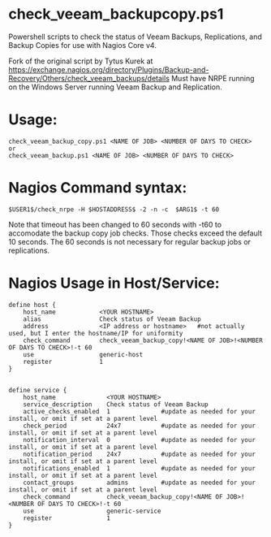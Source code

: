 # check_veeam_backupcopy.ps1

Powershell scripts to check the status of Veeam Backups, Replications, and Backup Copies for use with Nagios Core v4.

Fork of the original script by Tytus Kurek at https://exchange.nagios.org/directory/Plugins/Backup-and-Recovery/Others/check_veeam_backups/details
Must have NRPE running on the Windows Server running Veeam Backup and Replication.

# Usage:
```
check_veeam_backup_copy.ps1 <NAME OF JOB> <NUMBER OF DAYS TO CHECK>
or
check_veeam_backup.ps1 <NAME OF JOB> <NUMBER OF DAYS TO CHECK>
```
# Nagios Command syntax:
```
$USER1$/check_nrpe -H $HOSTADDRESS$ -2 -n -c  $ARG1$ -t 60 
```
Note that timeout has been changed to 60 seconds with -t60 to accomodate the backup copy job checks. Those checks exceed the default 10 seconds. The 60 seconds is not necessary for regular backup jobs or replications.
# Nagios Usage in Host/Service:
```
define host {
	host_name            <YOUR HOSTNAME>
	alias                Check status of Veeam Backup
	address              <IP address or hostname>   #not actually used, but I enter the hostname/IP for uniformity
	check_command        check_veeam_backup_copy!<NAME OF JOB>!<NUMBER OF DAYS TO CHECK>!-t 60
	use                  generic-host
	register             1
}	


define service {
	host_name              <YOUR HOSTNAME>
	service_description    Check status of Veeam Backup
	active_checks_enabled  1              #update as needed for your install, or omit if set at a parent level
	check_period           24x7           #update as needed for your install, or omit if set at a parent level
	notification_interval  0              #update as needed for your install, or omit if set at a parent level
	notification_period    24x7           #update as needed for your install, or omit if set at a parent level
	notifications_enabled  1              #update as needed for your install, or omit if set at a parent level
	contact_groups         admins         #update as needed for your install, or omit if set at a parent level
	check_command          check_veeam_backup_copy!<NAME OF JOB>!<NUMBER OF DAYS TO CHECK>!-t 60
	use                    generic-service
	register               1
}	
```
